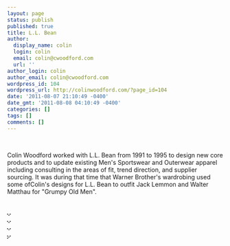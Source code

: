 ```yaml
---
layout: page
status: publish
published: true
title: L.L. Bean
author:
  display_name: colin
  login: colin
  email: colin@cwoodford.com
  url: ''
author_login: colin
author_email: colin@cwoodford.com
wordpress_id: 104
wordpress_url: http://colinwoodford.com/?page_id=104
date: '2011-08-07 21:10:49 -0400'
date_gmt: '2011-08-08 04:10:49 -0400'
categories: []
tags: []
comments: []
---
```



<div class="gallery">
	<br />
	<p align = "left">Colin Woodford worked with L.L. Bean from 1991 to 1995 to design new core products and to update existing Men's Sportswear and Outerwear apparel including consulting in the areas of fit, trend direction, and supplier sourcing. It was during that time that Warner Brother's wardrobing used some ofColin's designs for L.L. Bean to outfit Jack Lemmon and Walter Matthau for "Grumpy Old Men".</p>
    <br />
	<div class="gallery-one-line">
		<a href="l-l-bean01.jpg" data-lightbox="l-l-bean">
		    <img border = "1" src="l-l-bean01.jpg" class="gallery-l-l-bean" alt="">
	    </a>
		<a href="l-l-bean02.jpg" data-lightbox="l-l-bean">
		    <img border = "1" src="l-l-bean02.jpg" class="gallery-l-l-bean" alt="">
		</a>
	<br />
		<a href="l-l-bean03.jpg" data-lightbox="l-l-bean">
		    <img border = "1" src="l-l-bean03.jpg" class="gallery-l-l-bean" alt="">
		</a>
		<a href="l-l-bean04.jpg" data-lightbox="l-l-bean">
		    <img border = "1" src="l-l-bean04.jpg" class="gallery-l-l-bean" alt="">
	    </a>
	<br />
		<a href="l-l-bean05.jpg" data-lightbox="l-l-bean">
		    <img border = "1" src="l-l-bean05.jpg" class="gallery-l-l-bean" alt="">
		</a>
		<a href="l-l-bean06.jpg" data-lightbox="l-l-bean">
		    <img border = "1" src="l-l-bean06.jpg" class="gallery-l-l-bean" alt="">
		</a>
	<br />
		<a href="l-l-bean07.jpg" data-lightbox="l-l-bean">
		    <img border = "1" src="l-l-bean07.jpg" class="gallery-l-l-bean" alt="">
	    </a>
		<a href="l-l-bean08.jpg" data-lightbox="l-l-bean">
    		<img border = "1" src="l-l-bean08.jpg" class="gallery-l-l-bean" alt="">
    	</a>
    <br />
        <a href="l-l-bean09.jpg" data-lightbox="l-l-bean">
            <img border = "1" src="l-l-bean09.jpg" class="gallery-l-l-bean" alt="">
        </a>
	</div>
</div>